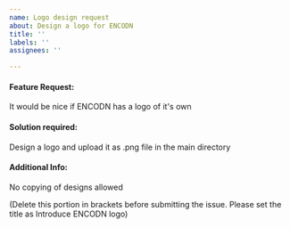 ```yaml
---
name: Logo design request
about: Design a logo for ENCODN
title: ''
labels: ''
assignees: ''

---
```


#### Feature Request:
It would be nice if ENCODN has a logo of it's own

#### Solution required:
Design a logo and upload it as .png file in the main directory

#### Additional Info:
No copying of designs allowed

(Delete this portion in brackets before submitting the issue. Please set the title as Introduce ENCODN logo)
